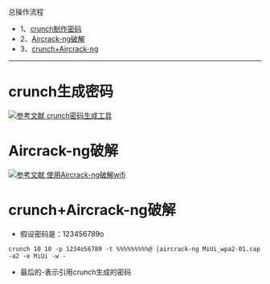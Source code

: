 总操作流程
- 1、[crunch制作密码](#kail-linux-01)
- 2、[Aircrack-ng破解](#kail-linux-02)
- 3、[crunch+Aircrack-ng](#kail-linux-03)

***

# crunch生成密码

[![](https://img.shields.io/badge/参考文献-crunch密码生成工具-yellow.svg "参考文献 crunch密码生成工具")](https://github.com/OurNotes/CCN/blob/master/04.linux/02.kali%20linux/03.kail%20linux%E4%B9%8B%E7%A0%B4%E8%A7%A3/01.kali%20linux%E4%B9%8B%E4%BD%BF%E7%94%A8Aircrack-ng%E7%A0%B4%E8%A7%A3wifi.md)


# Aircrack-ng破解

[![](https://img.shields.io/badge/参考文献-使用Aircrack--ng破解wifi-yellow.svg "参考文献 使用Aircrack-ng破解wifi")](https://github.com/OurNotes/CCN/blob/master/04.linux/02.kali%20linux/04.kali%20linux%E4%B9%8B%E5%B7%A5%E5%85%B7/01.kali%20linux%E4%B9%8Bcrunch%E5%AF%86%E7%A0%81%E7%94%9F%E6%88%90%E5%B7%A5%E5%85%B7.md)

# crunch+Aircrack-ng破解

- 假设密码是：123456789o

```
crunch 10 10 -p 1234o56789 -t %%%%%%%%%@ |aircrack-ng MiUi_wpa2-01.cap -a2 -e MiUi -w -
```

- 最后的-表示引用crunch生成的密码



